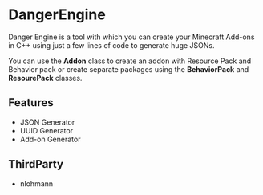 # DangerEngine
Danger Engine is a tool with which you can create your Minecraft Add-ons in C++ using just a few lines of code to generate huge JSONs.

You can use the **Addon** class to create an addon with Resource Pack and Behavior pack or create separate packages using the **BehaviorPack** and **ResourePack** classes.

## Features
- JSON Generator
- UUID Generator
- Add-on Generator

## ThirdParty
- nlohmann
